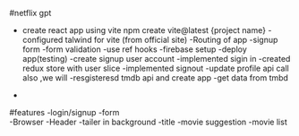 
#netflix gpt
- create react app using vite 
npm create vite@latest {project name}
-configured talwind for vite (from official site)
-Routing of app
-signup form
-form validation
-use ref hooks
-firebase setup
-deploy app(testing)
-create signup user account
-implemented sigin in
-created redux store with user slice
-implemented signout
-update profile api call also ,we will 
-resgisteresd tmdb api and create app
-get data from tmbd 

-
#features
-login/signup
   -form   
-Browser
  -Header
     -tailer in background
     -title
     -movie suggestion
          -movie list
     
